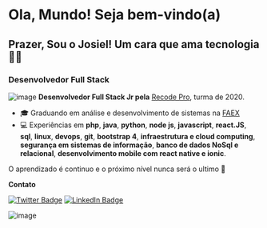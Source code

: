 # Ola, Mundo! Seja bem-vindo(a)

## Prazer, Sou o Josiel!   Um cara que ama tecnologia👨‍💻

### Desenvolvedor Full Stack 

![image](https://user-images.githubusercontent.com/39929715/110889762-8539db00-82cd-11eb-9b79-58c1bcbf260c.png) **Desenvolvedor Full Stack Jr pela** [Recode Pro](https://www.recodepro.org.br/), turma de 2020.


- 🎓 Graduando em análise e desenvolvimento de sistemas na [FAEX](https://faex.edu.br/)	
- 💻 Experiências em  **php**, **java**, **python**,  **node js**, **javascript**, **react.JS**, **sql**, **linux**, **devops**, **git**, **bootstrap 4**, **infraestrutura e cloud computing**, **segurança em sistemas de informação**, **banco de dados NoSql e relacional**, **desenvolvimento mobile com react native e ionic**.


O  aprendizado é continuo e o próximo nível nunca será o ultimo 🚀 



**Contato**	

  
[![Twitter Badge](https://img.shields.io/badge/-@josielsouzadej1-6495ED?style=flat-square&labelColor=6495ED&logo=twitter&logoColor=white&link=https://twitter.com/josielsouzadej1)](https://twitter.com/josielsouzadej1)
[![LinkedIn Badge](https://img.shields.io/badge/-Josielsouza-6495ED?style=flat-square&labelColor=6495ED&logo=linkedin&logoColor=white&link=https://www.linkedin.com/in/josiel-souza/)](https://www.linkedin.com/in/josiel-souza/)




![image](https://user-images.githubusercontent.com/39929715/110890441-cd0d3200-82ce-11eb-877a-d21408438fae.png)





